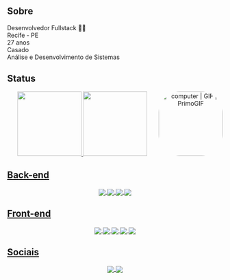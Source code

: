 <h2> Sobre </h2>
<div align="left">
  
  Desenvolvedor Fullstack 👨‍💻<br/>
  Recife - PE <br/>
  27 anos <br/>
  Casado <br/>
  Análise e Desenvolvimento de Sistemas
  
<div>
  
<div>
   
</div>
  
<h2> Status </h2>
<div align="center">
  <a href="https://github.com/CirNNe">
  <img height="150em" src="https://github-readme-stats.vercel.app/api?username=CirNNe&show_icons=true&theme=dark&include_all_commits=true&count_private=true"/>
  <img height="150em" src="https://github-readme-stats.vercel.app/api/top-langs/?username=CirNNe&layout=compact&langs_count=7&theme=dark"/>
  <img align="right" height="150" style="border-radius:50px;" src="https://media3.giphy.com/media/82MkOzEyyXeSLkgWyv/giphy.gif" alt="computer | GIF | PrimoGIF" jsaction="load:XAeZkd;" jsname="HiaYvf" class="n3VNCb"   data-noaft="1">
</div>
  

<h2> Back-end </h2>
<div align="center">
  <img align="center" src="https://img.icons8.com/color/55/java-coffee-cup-logo.png"/>
  <img align="center" src="https://cdn.iconscout.com/icon/free/png-512/free-grails-285288.png?f=webp&w=45"/>
  <img align="center" src="https://cdn.iconscout.com/icon/free/png-512/free-postgresql-226047.png?f=webp&w=45"/>
  <img align="center" src="https://avatars.githubusercontent.com/u/297723?s=48&v=4"/>
</div>
  
<h2> Front-end </h2>
<div align="center">
  <img align="center" src="https://cdn.iconscout.com/icon/free/png-512/free-angular-3-226070.png?f=webp&w=35"/>
  <img align="center" src="https://img.icons8.com/color/45/javascript.png">
  <img align="center" src="https://cdn.iconscout.com/icon/free/png-512/free-typescript-1174965.png?f=webp&w=35"/>
  <img align="center" src="https://cdn.iconscout.com/icon/free/png-512/free-html-3628838-3030115.png?f=webp&w=35"/>
  <img align="center" src="https://cdn.iconscout.com/icon/free/png-512/free-css-131-722685.png?f=webp&w=35"/>
</div>
  
<h2> Sociais </h2>
<div align="center">
  <a href="https://www.linkedin.com/in/higorcirne/" target="_blank"><img align="center" src="https://img.icons8.com/fluency/45/linkedin.png"/>
  <a href="https://www.instagram.com/higordev_/" target="_blank"><img align="center" src="https://img.icons8.com/fluency/45/instagram-new.png"/>
</div>
